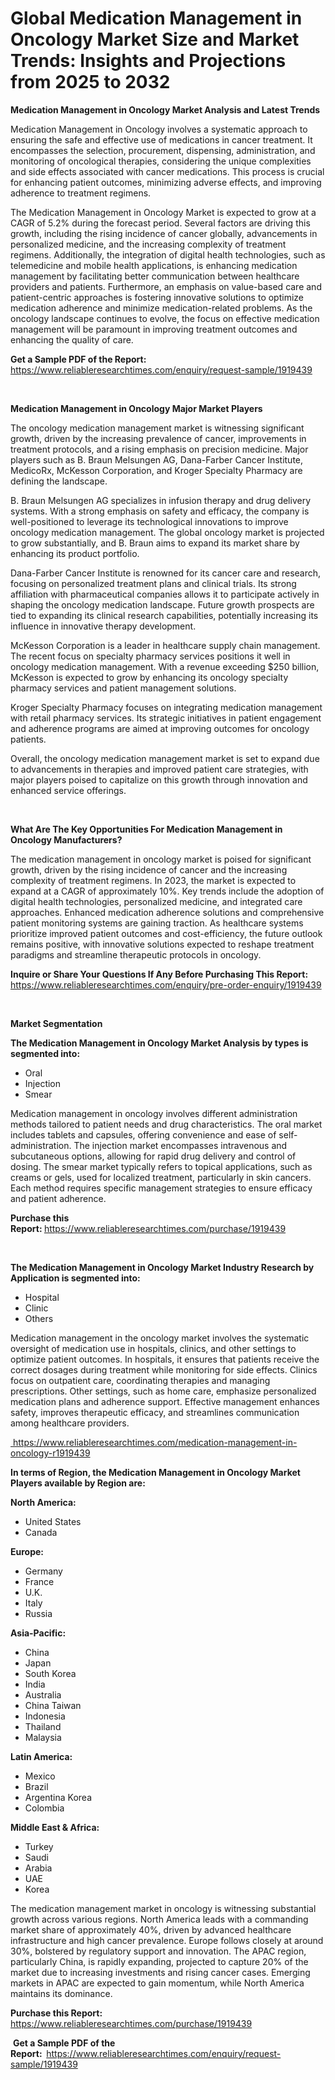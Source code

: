 <p><h1>Global Medication Management in Oncology Market Size and Market Trends: Insights and Projections from 2025 to 2032</h1></p><p><strong>Medication Management in Oncology Market Analysis and Latest Trends</strong></p>
<p><p>Medication Management in Oncology involves a systematic approach to ensuring the safe and effective use of medications in cancer treatment. It encompasses the selection, procurement, dispensing, administration, and monitoring of oncological therapies, considering the unique complexities and side effects associated with cancer medications. This process is crucial for enhancing patient outcomes, minimizing adverse effects, and improving adherence to treatment regimens.</p><p>The Medication Management in Oncology Market is expected to grow at a CAGR of 5.2% during the forecast period. Several factors are driving this growth, including the rising incidence of cancer globally, advancements in personalized medicine, and the increasing complexity of treatment regimens. Additionally, the integration of digital health technologies, such as telemedicine and mobile health applications, is enhancing medication management by facilitating better communication between healthcare providers and patients. Furthermore, an emphasis on value-based care and patient-centric approaches is fostering innovative solutions to optimize medication adherence and minimize medication-related problems. As the oncology landscape continues to evolve, the focus on effective medication management will be paramount in improving treatment outcomes and enhancing the quality of care.</p></p>
<p><strong>Get a Sample PDF of the Report:&nbsp;</strong> <a href="https://www.reliableresearchtimes.com/enquiry/request-sample/1919439?utm_campaign=3046&utm_medium=2&utm_source=Github&utm_content=ia&utm_term=16042025&utm_id=medication-management-in-oncology">https://www.reliableresearchtimes.com/enquiry/request-sample/1919439</a></p>
<p>&nbsp;</p>
<p><strong>Medication Management in Oncology Major Market Players</strong></p>
<p><p>The oncology medication management market is witnessing significant growth, driven by the increasing prevalence of cancer, improvements in treatment protocols, and a rising emphasis on precision medicine. Major players such as B. Braun Melsungen AG, Dana-Farber Cancer Institute, MedicoRx, McKesson Corporation, and Kroger Specialty Pharmacy are defining the landscape.</p><p>B. Braun Melsungen AG specializes in infusion therapy and drug delivery systems. With a strong emphasis on safety and efficacy, the company is well-positioned to leverage its technological innovations to improve oncology medication management. The global oncology market is projected to grow substantially, and B. Braun aims to expand its market share by enhancing its product portfolio.</p><p>Dana-Farber Cancer Institute is renowned for its cancer care and research, focusing on personalized treatment plans and clinical trials. Its strong affiliation with pharmaceutical companies allows it to participate actively in shaping the oncology medication landscape. Future growth prospects are tied to expanding its clinical research capabilities, potentially increasing its influence in innovative therapy development.</p><p>McKesson Corporation is a leader in healthcare supply chain management. The recent focus on specialty pharmacy services positions it well in oncology medication management. With a revenue exceeding $250 billion, McKesson is expected to grow by enhancing its oncology specialty pharmacy services and patient management solutions.</p><p>Kroger Specialty Pharmacy focuses on integrating medication management with retail pharmacy services. Its strategic initiatives in patient engagement and adherence programs are aimed at improving outcomes for oncology patients.</p><p>Overall, the oncology medication management market is set to expand due to advancements in therapies and improved patient care strategies, with major players poised to capitalize on this growth through innovation and enhanced service offerings.</p></p>
<p>&nbsp;</p>
<p><strong>What Are The Key Opportunities For Medication Management in Oncology Manufacturers?</strong></p>
<p><p>The medication management in oncology market is poised for significant growth, driven by the rising incidence of cancer and the increasing complexity of treatment regimens. In 2023, the market is expected to expand at a CAGR of approximately 10%. Key trends include the adoption of digital health technologies, personalized medicine, and integrated care approaches. Enhanced medication adherence solutions and comprehensive patient monitoring systems are gaining traction. As healthcare systems prioritize improved patient outcomes and cost-efficiency, the future outlook remains positive, with innovative solutions expected to reshape treatment paradigms and streamline therapeutic protocols in oncology.</p></p>
<p><strong>Inquire or Share Your Questions If Any Before Purchasing This Report:</strong> <a href="https://www.reliableresearchtimes.com/enquiry/pre-order-enquiry/1919439?utm_campaign=3046&utm_medium=2&utm_source=Github&utm_content=ia&utm_term=16042025&utm_id=medication-management-in-oncology">https://www.reliableresearchtimes.com/enquiry/pre-order-enquiry/1919439</a></p>
<p>&nbsp;</p>
<p><strong>Market Segmentation</strong></p>
<p><strong>The Medication Management in Oncology Market Analysis by types is segmented into:</strong></p>
<p><ul><li>Oral</li><li>Injection</li><li>Smear</li></ul></p>
<p><p>Medication management in oncology involves different administration methods tailored to patient needs and drug characteristics. The oral market includes tablets and capsules, offering convenience and ease of self-administration. The injection market encompasses intravenous and subcutaneous options, allowing for rapid drug delivery and control of dosing. The smear market typically refers to topical applications, such as creams or gels, used for localized treatment, particularly in skin cancers. Each method requires specific management strategies to ensure efficacy and patient adherence.</p></p>
<p><strong>Purchase this Report:&nbsp;</strong><a href="https://www.reliableresearchtimes.com/purchase/1919439?utm_campaign=3046&utm_medium=2&utm_source=Github&utm_content=ia&utm_term=16042025&utm_id=medication-management-in-oncology">https://www.reliableresearchtimes.com/purchase/1919439</a></p>
<p>&nbsp;</p>
<p><strong>The Medication Management in Oncology Market Industry Research by Application is segmented into:</strong></p>
<p><ul><li>Hospital</li><li>Clinic</li><li>Others</li></ul></p>
<p><p>Medication management in the oncology market involves the systematic oversight of medication use in hospitals, clinics, and other settings to optimize patient outcomes. In hospitals, it ensures that patients receive the correct dosages during treatment while monitoring for side effects. Clinics focus on outpatient care, coordinating therapies and managing prescriptions. Other settings, such as home care, emphasize personalized medication plans and adherence support. Effective management enhances safety, improves therapeutic efficacy, and streamlines communication among healthcare providers.</p></p>
<p><a href="https://www.reliableresearchtimes.com/medication-management-in-oncology-r1919439?utm_campaign=3046&utm_medium=2&utm_source=Github&utm_content=ia&utm_term=16042025&utm_id=medication-management-in-oncology">&nbsp;https://www.reliableresearchtimes.com/medication-management-in-oncology-r1919439</a></p>
<p><strong>In terms of Region, the Medication Management in Oncology Market Players available by Region are:</strong></p>
<p>
    <p> <strong> North America: </strong>
        <ul>
            <li>United States</li>
            <li>Canada</li>
        </ul>
        </p> 
    <p> <strong> Europe: </strong>
        <ul>
            <li>Germany</li>
            <li>France</li>
            <li>U.K.</li>
            <li>Italy</li>
            <li>Russia</li>
        </ul>
        </p> 
    <p> <strong> Asia-Pacific: </strong>
        <ul>
            <li>China</li>
            <li>Japan</li>
            <li>South Korea</li>
            <li>India</li>
            <li>Australia</li>
            <li>China Taiwan</li>
            <li>Indonesia</li>
            <li>Thailand</li>
            <li>Malaysia</li>
        </ul>
        </p> 
    <p> <strong> Latin America: </strong>
        <ul>
            <li>Mexico</li>
            <li>Brazil</li>
            <li>Argentina Korea</li>
            <li>Colombia</li>
        </ul>
        </p> 
    <p> <strong> Middle East & Africa: </strong>
        <ul>
            <li>Turkey</li>
            <li>Saudi</li>
            <li>Arabia</li>
            <li>UAE</li>
            <li>Korea</li>
        </ul>
    </p>
    </p>
<p><p>The medication management market in oncology is witnessing substantial growth across various regions. North America leads with a commanding market share of approximately 40%, driven by advanced healthcare infrastructure and high cancer prevalence. Europe follows closely at around 30%, bolstered by regulatory support and innovation. The APAC region, particularly China, is rapidly expanding, projected to capture 20% of the market due to increasing investments and rising cancer cases. Emerging markets in APAC are expected to gain momentum, while North America maintains its dominance.</p></p>
<p><strong>Purchase this Report: </strong><a href="https://www.reliableresearchtimes.com/purchase/1919439?utm_campaign=3046&utm_medium=2&utm_source=Github&utm_content=ia&utm_term=16042025&utm_id=medication-management-in-oncology">https://www.reliableresearchtimes.com/purchase/1919439</a></p>
<p>&nbsp;<strong>Get a Sample PDF of the Report:&nbsp;&nbsp;</strong><a href="https://www.reliableresearchtimes.com/enquiry/request-sample/1919439?utm_campaign=3046&utm_medium=2&utm_source=Github&utm_content=ia&utm_term=16042025&utm_id=medication-management-in-oncology">https://www.reliableresearchtimes.com/enquiry/request-sample/1919439</a></p>
<p><strong></strong></p>
<p><p></p><p></p><p></p></p>